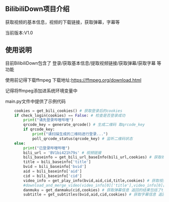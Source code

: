 ## BilibiliDown项目介绍
获取视频的基本信息，视频的下载链接，获取弹幕，字幕等

当前版本:V1.0

## 使用说明
目前BilibiliDown包含了 登录/获取基本信息/提取视频链接/获取弹幕/获取字幕 等功能

使用前记得下载ffmpeg 下载地址:https://ffmpeg.org/download.html

记得将ffmpeg添加进系统环境变量中

main.py文件中提供了示例代码

```python
    cookies = get_bili_cookies() # 获取登录后的cookies
    if check_login(cookies) == False: # 检查是否登录成功
        print("请先登录哔哩哔哩") 
        qrcode_key = generate_qrcode() # 生成二维码 取qrcode_key
        if qrcode_key:
            print("请扫描生成的二维码进行登录...")
            poll_qrcode_status(qrcode_key) # 监听二维码状态
    else:
        print("已登录哔哩哔哩")
        bili_url = 'BV1bi421h79s' # 视频链接
        bili_baseinfo = get_bili_url_baseInfo(bili_url,cookies) # 获取视频基础信息 返回的结果包括了title,bvid,aid,cid,pic,time,desc
        title = bili_baseinfo['title']
        bvid = bili_baseinfo['bvid']
        aid = bili_baseinfo['aid']
        cid = bili_baseinfo['cid']
        video_info = get_play_info(bvid,aid,cid,title,cookies) # 获取视频下载地址 返回的结果包括了title,baseURL,audioURL,frameRate,width,height
        #download_and_merge_video(video_info[0]['title'],video_info[0]['baseURL'],video_info[0]['audioURL'])  # 下载视频并合并音频
        danmuku = get_danmaku(cid,cookies) # 获取弹幕信息 返回的结果包括了time,timestamp,text,uid
        subtitle = get_subtitles(bvid,aid,cid,cookies) # 获取字幕信息 返回的结果包括了subtitle_count,subtitle_list
```


